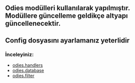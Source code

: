 ## Odies modülleri kullanılarak yapılmıştır. Modüllere güncelleme geldikçe altyapı güncellenecektir.

## Config dosyasını ayarlamanız yeterlidir

### İnceleyiniz:

+   [odies.handlers](https://www.npmjs.com/package/odies.handlers)
+   [odies.database](https://www.npmjs.com/package/odies.database)
+   [odies.filter](https://www.npmjs.com/package/odies.filter)
